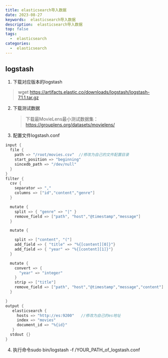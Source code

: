 ```yaml
---
title: elasticsearch导入数据
date: 2023-08-27
keywords:  elasticsearch导入数据
description:  elasticsearch导入数据
top: false
tags:
  -  elasticsearch
categories:
  -  elasticsearch
---
```


## logstash

1. 下载对应版本的logstash

> wget https://artifacts.elastic.co/downloads/logstash/logstash-7.1.1.tar.gz

2. 下载测试数据

   > 下载最MovieLens最小测试数据集：https://grouplens.org/datasets/movielens/

3. 配置文件logstash.conf

```java
input {
  file {
    path => "/root/movies.csv"  //修改为自己的文件配置目录
    start_position => "beginning"
    sincedb_path => "/dev/null"
  }
}
filter {
  csv {
    separator => ","
    columns => ["id","content","genre"]
  }

  mutate {
    split => { "genre" => "|" }
    remove_field => ["path", "host","@timestamp","message"]
  }

  mutate {

    split => ["content", "("]
    add_field => { "title" => "%{[content][0]}"}
    add_field => { "year" => "%{[content][1]}"}
  }

  mutate {
    convert => {
      "year" => "integer"
    }
    strip => ["title"]
    remove_field => ["path", "host","@timestamp","message","content"]
  }

}
output {
   elasticsearch {
     hosts => "http://es:9200"   //修改为自己的es地址
     index => "movies"
     document_id => "%{id}"
   }
  stdout {}
}

```

4. 执行命令sudo bin/logstash -f /YOUR_PATH_of_logstash.conf



